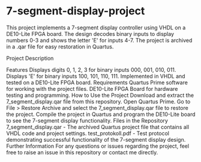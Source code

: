 # 7-segment-display-project
This project implements a 7-segment display controller using VHDL on a DE10-Lite FPGA board. The design decodes binary inputs to display numbers 0-3 and shows the letter 'E' for inputs 4-7. The project is archived in a .qar file for easy restoration in Quartus.




Project Description

Features
Displays digits 0, 1, 2, 3 for binary inputs 000, 001, 010, 011.
Displays 'E' for binary inputs 100, 101, 110, 111.
Implemented in VHDL and tested on a DE10-Lite FPGA board.
Requirements
Quartus Prime software for working with the project files.
DE10-Lite FPGA Board for hardware testing and programming.
How to Use the Project
Download and extract the 7_segment_display.qar file from this repository.
Open Quartus Prime.
Go to File > Restore Archive and select the 7_segment_display.qar file to restore the project.
Compile the project in Quartus and program the DE10-Lite board to see the 7-segment display functionality.
Files in the Repository
7_segment_display.qar - The archived Quartus project file that contains all VHDL code and project settings.
test_protokoll.pdf - Test protocol demonstrating successful functionality of the 7-segment display design.
Further Information
For any questions or issues regarding the project, feel free to raise an issue in this repository or contact me directly.


